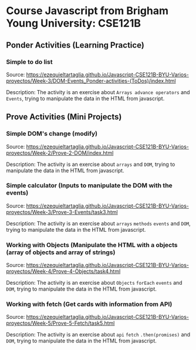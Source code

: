 # Course Javascript from Brigham Young University: CSE121B

## Ponder Activities (Learning Practice)

### Simple to do list
Source: https://ezequieltartaglia.github.io/Javascript-CSE121B-BYU-Varios-proyectos/Week-3/DOM-Events_Ponder-activities-(ToDos)/index.html

Description: The activity is an exercise about `Arrays advance operators` and `Events`, trying to manipulate the data in the HTML from javascript.

## Prove Activities (Mini Projects)

### Simple DOM's change (modify)
Source: https://ezequieltartaglia.github.io/Javascript-CSE121B-BYU-Varios-proyectos/Week-2/Prove-2-DOM/index.html

Description: The activity is an exercise about `arrays` and `DOM`, trying to manipulate the data in the HTML from javascript.

### Simple calculator (Inputs to manipulate the DOM with the events)
Source: https://ezequieltartaglia.github.io/Javascript-CSE121B-BYU-Varios-proyectos/Week-3/Prove-3-Events/task3.html

Description: The activity is an exercise about `arrays` `methods` `events` and `DOM`, trying to manipulate the data in the HTML from javascript.


### Working with Objects (Manipulate the HTML with a objects (array of objects and array of strings)
Source: https://ezequieltartaglia.github.io/Javascript-CSE121B-BYU-Varios-proyectos/Week-4/Prove-4-Objects/task4.html

Description: The activity is an exercise about `Objects` `forEach` `events` and `DOM`, trying to manipulate the data in the HTML from javascript.

### Working with fetch (Get cards with information from API)
Source: https://ezequieltartaglia.github.io/Javascript-CSE121B-BYU-Varios-proyectos/Week-5/Prove-5-Fetch/task5.html

Description: The activity is an exercise about `api` `fetch` `.then(promises)` and `DOM`, trying to manipulate the data in the HTML from javascript.


